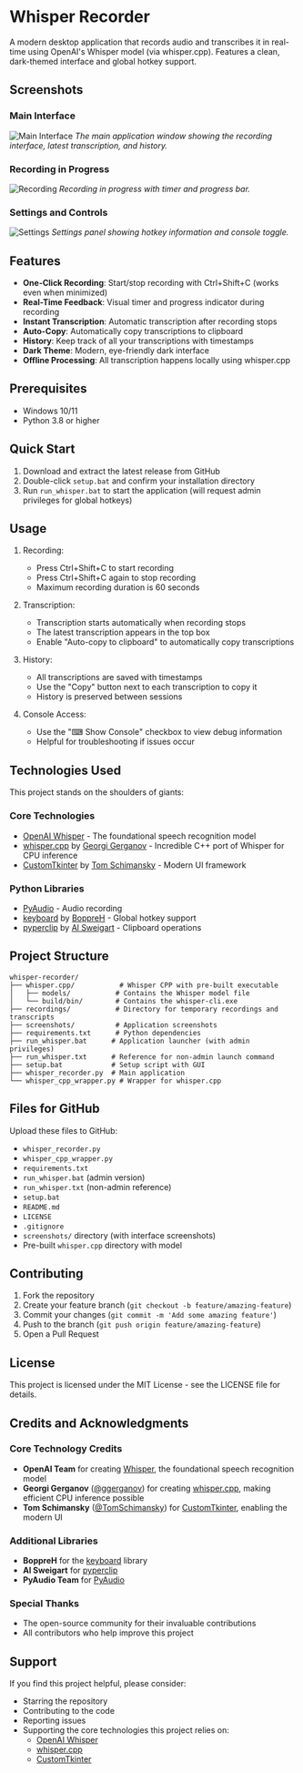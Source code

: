# Whisper Recorder

A modern desktop application that records audio and transcribes it in real-time using OpenAI's Whisper model (via whisper.cpp). Features a clean, dark-themed interface and global hotkey support.

## Screenshots

### Main Interface
![Main Interface](screenshots/main_interface.png)
*The main application window showing the recording interface, latest transcription, and history.*

### Recording in Progress
![Recording](screenshots/recording.png)
*Recording in progress with timer and progress bar.*

### Settings and Controls
![Settings](screenshots/settings.png)
*Settings panel showing hotkey information and console toggle.*

## Features

- **One-Click Recording**: Start/stop recording with Ctrl+Shift+C (works even when minimized)
- **Real-Time Feedback**: Visual timer and progress indicator during recording
- **Instant Transcription**: Automatic transcription after recording stops
- **Auto-Copy**: Automatically copy transcriptions to clipboard
- **History**: Keep track of all your transcriptions with timestamps
- **Dark Theme**: Modern, eye-friendly dark interface
- **Offline Processing**: All transcription happens locally using whisper.cpp

## Prerequisites

- Windows 10/11
- Python 3.8 or higher

## Quick Start

1. Download and extract the latest release from GitHub
2. Double-click `setup.bat` and confirm your installation directory
3. Run `run_whisper.bat` to start the application (will request admin privileges for global hotkeys)

## Usage

1. Recording:
   - Press Ctrl+Shift+C to start recording
   - Press Ctrl+Shift+C again to stop recording
   - Maximum recording duration is 60 seconds

2. Transcription:
   - Transcription starts automatically when recording stops
   - The latest transcription appears in the top box
   - Enable "Auto-copy to clipboard" to automatically copy transcriptions

3. History:
   - All transcriptions are saved with timestamps
   - Use the "Copy" button next to each transcription to copy it
   - History is preserved between sessions

4. Console Access:
   - Use the "⌨ Show Console" checkbox to view debug information
   - Helpful for troubleshooting if issues occur

## Technologies Used

This project stands on the shoulders of giants:

### Core Technologies
- [OpenAI Whisper](https://github.com/openai/whisper) - The foundational speech recognition model
- [whisper.cpp](https://github.com/ggerganov/whisper.cpp) by [Georgi Gerganov](https://github.com/ggerganov) - Incredible C++ port of Whisper for CPU inference
- [CustomTkinter](https://github.com/TomSchimansky/CustomTkinter) by [Tom Schimansky](https://github.com/TomSchimansky) - Modern UI framework

### Python Libraries
- [PyAudio](https://people.csail.mit.edu/hubert/pyaudio/) - Audio recording
- [keyboard](https://github.com/boppreh/keyboard) by [BoppreH](https://github.com/boppreh) - Global hotkey support
- [pyperclip](https://github.com/asweigart/pyperclip) by [Al Sweigart](https://github.com/asweigart) - Clipboard operations

## Project Structure

```
whisper-recorder/
├── whisper.cpp/           # Whisper CPP with pre-built executable
│   ├── models/           # Contains the Whisper model file
│   └── build/bin/        # Contains the whisper-cli.exe
├── recordings/           # Directory for temporary recordings and transcripts
├── screenshots/          # Application screenshots
├── requirements.txt      # Python dependencies
├── run_whisper.bat      # Application launcher (with admin privileges)
├── run_whisper.txt      # Reference for non-admin launch command
├── setup.bat            # Setup script with GUI
├── whisper_recorder.py  # Main application
└── whisper_cpp_wrapper.py # Wrapper for whisper.cpp
```

## Files for GitHub

Upload these files to GitHub:
- `whisper_recorder.py`
- `whisper_cpp_wrapper.py`
- `requirements.txt`
- `run_whisper.bat` (admin version)
- `run_whisper.txt` (non-admin reference)
- `setup.bat`
- `README.md`
- `LICENSE`
- `.gitignore`
- `screenshots/` directory (with interface screenshots)
- Pre-built `whisper.cpp` directory with model

## Contributing

1. Fork the repository
2. Create your feature branch (`git checkout -b feature/amazing-feature`)
3. Commit your changes (`git commit -m 'Add some amazing feature'`)
4. Push to the branch (`git push origin feature/amazing-feature`)
5. Open a Pull Request

## License

This project is licensed under the MIT License - see the LICENSE file for details.

## Credits and Acknowledgments

### Core Technology Credits
- **OpenAI Team** for creating [Whisper](https://github.com/openai/whisper), the foundational speech recognition model
- **Georgi Gerganov** ([@ggerganov](https://github.com/ggerganov)) for creating [whisper.cpp](https://github.com/ggerganov/whisper.cpp), making efficient CPU inference possible
- **Tom Schimansky** ([@TomSchimansky](https://github.com/TomSchimansky)) for [CustomTkinter](https://github.com/TomSchimansky/CustomTkinter), enabling the modern UI

### Additional Libraries
- **BoppreH** for the [keyboard](https://github.com/boppreh/keyboard) library
- **Al Sweigart** for [pyperclip](https://github.com/asweigart/pyperclip)
- **PyAudio Team** for [PyAudio](https://people.csail.mit.edu/hubert/pyaudio/)

### Special Thanks
- The open-source community for their invaluable contributions
- All contributors who help improve this project

## Support

If you find this project helpful, please consider:
- Starring the repository
- Contributing to the code
- Reporting issues
- Supporting the core technologies this project relies on:
  - [OpenAI Whisper](https://github.com/openai/whisper)
  - [whisper.cpp](https://github.com/ggerganov/whisper.cpp)
  - [CustomTkinter](https://github.com/TomSchimansky/CustomTkinter) 